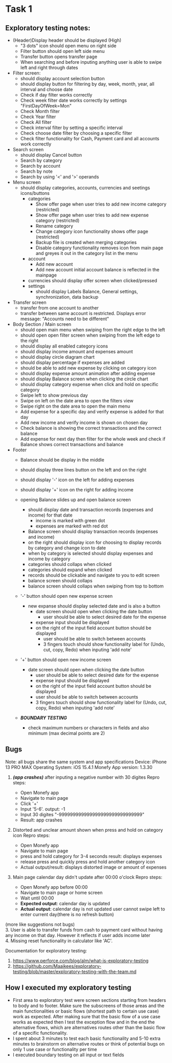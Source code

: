 # Task 1 

 ## Exploratory testing notes:
 
- (Header)Display header should be displayed (High)
   - "3 dots" icon should open menu on right side
   - Filter button should open left side menu
   - Transfer button opens transfer page
   - When searching and before inputing anything user is able to swipe left and right through dates 
- Filter screen: 
  - should display account selection button
  - should display button for filtering by day, week, month, year, all interval and choose date
  - Check if day filter works correctly
  - Check week filter date works correctly by settings "FirstDayOfWeek=Mon"
  - Check Month filter
  - Check Year filter
  - Check All filter
  - Check interval filter by setting a specific interval
  - Check choose date filter by choosing a specific filter
  - Check filter functionality for Cash, Payment card and all accounts work correctly
- Search screen
  - should display Cancel button
  - Search by category
  - Search by account
  - Search by note
  - Search by using '<' and '>' operands
- Menu screen 
  - should display categories, accounts, currencies and seetings icons/buttons
    - categories
      - Show offer page when user tries to add new income category (restricted)
      - Show offer page when user tries to add new expense category (restricted)
      - Rename category
      - Change category icon functionality shows offer page (restricted)
      - Backup file is created when merging categories
      - Disable category functionality removes icon from main page and greyes it out in the category list in the menu
    - account
      - Add new account 
      - Add new account initial account balance is reflected in the mainpage
    - currencies should display offer screen when clicked/pressed
    - settings
      - should display Labels Balance, General settings, synchronization, data backup
- Transfer screen 
  - transfer from one account to another
  - transfer between same account is restricted. Displays error message: "Accounts need to be different"
- Body Section / Main screen
  - should open main menu when swiping from the right edge to the left 
  - should open open filter screen when swiping from the left edge to the right 
  - should display all enabled category icons
  - should display income amount and expenses amount
  - should display circle diagram chart
  - should display percentage if expenses are added
  - should be able to add new expense by clicking on category icon
  - should display expense amount animation after adding expense
  - should display Balance screen when clicking the circle chart
  - should display category expense when click and hold on specific category
  - Swipe left to show previous day
  - Swipe on left on the date area to open the filters view
  - Swipe right on the date area to open the main menu
  - Add expense for a specific day and verify expense is added for that day
  - Add new income and verify income is shown on chosen day
  - Check balance is showing the correct transactions and the correct balance
  - Add expense for next day then filter for the whole week and check if Balance shows correct transactions and balance
- Footer
  - Balance should be display in the middle
  - should display three lines button on the left and on the right
  - should display '-' icon on the left for adding expenses
  - should display '+' icon on the right for adding income
  - opening Balance slides up and open balance screen
    - should display date and transaction records (expenses and income) for that date
      - income is marked with green dot
      - expenses are marked with red dot 
    - Balance screen should display transaction records (expenses and income)
    - on the right should display icon for choosing to display records by category and change icon to date
    - when by category is selected should display expenses and income by category
    - categories should collaps when clicked
    - categories should expand when clicked
    - records should be clickable and navigate to you to edit screen
    - balance screen should collaps 
    - balance screen should collaps when swiping from top to bottom 

  - '-' button should open new expense screen
    - new expanse should display selected date and is also a button
      - date screen should open when clicking the date button
        - user should be able to select desired date for the expense
      - expense input should be displayed
      - on the right of the input field account button should be displayed
        - user should be able to switch between accounts
        - 3 fingers touch should show functionality label for (Undo, cut, copy, Redo) when inputing 'add note'
  - '+' button should open new income screen
    - date screen should open when clicking the date button
        - user should be able to select desired date for the expense
        - expense input should be displayed
        - on the right of the input field account button should be displayed
        - user should be able to switch between accounts
        - 3 fingers touch should show functionality label for (Undo, cut, copy, Redo) when inputing 'add note'

  - ***BOUNDARY TESTING***
    - check maximum numbers or characters in fields and also minimum (max decimal points are 2)

## Bugs
Note: all bugs share the same system and app specifications
Device: iPhone 13 PRO MAX
Operating System: iOS 15.4.1
Monefy App version: 1.3.30

1. ***(app crashes)*** after inputing a negative number with 30 digites
Repro steps:
   - Open Monefy app
   - Navigate to main page
   - Click '+'
   - Input '5-6'.          output: -1
   - Input 30 digites "-999999999999999999999999999999" 
   - Result: app crashes

2. Distorted and unclear amount shown when press and hold on category icon
Repro steps:
   - Open Monefy app
   - Navigate to main page
   - press and hold category for 3-4 seconds       result: displays expenses
   - release press and quickly press and hold another category icon
   - Actual output/result: displays distorted image or amount of expenses

2. Main page calendar day didn't update after 00:00 o'clock
Repro steps:
   - Open Monefy app before 00:00
   - Navigate to main page or home screen
   - Wait until 00:00
   - **Expected output**: calendar day is updated
   - **Actual output**: calendar day is not updated user cannot swipe left to enter current day(there is no refresh button)
 
(more like suggestions not bugs)  
3. User is able to transfer funds from cash to payment card without having any income on that day. However it reflects if user adds income later   
4. Missing reset functionality in calculator like 'AC'. 


Documentation for exploratory testing:  
1. https://www.perforce.com/blog/alm/what-is-exploratory-testing 
2. https://github.com/Maaikees/exploratory-testing/blob/master/exploratory-testing-with-the-team.md

## How I executed my exploratory testing
- First area to exploratory test were screen sections starting from headers to body and to footer. Make sure the subscreens of those areas  and the main functionalities or basic flows (shortest path to certain use case) work as expected. After making sure that the basic flow of a use case works as expected then I test the exception flow and in the end the alternative flows, which are alternatives routes other than the basic flow of a specific functionality.
- I spent about 3 minutes to test each basic functionality and 5-10 extra minutes to brainstorm on alternative routes or think of potential bugs on only 1 use case or functionality per time
- I executed boundary testing on all input or text fields
